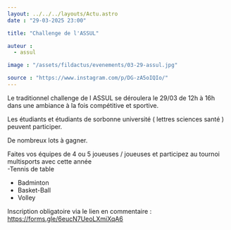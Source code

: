 ```yaml
---
layout: ../../../layouts/Actu.astro
date : "29-03-2025 23:00"

title: "Challenge de l'ASSUL"

auteur :
  - assul

image : "/assets/fildactus/evenements/03-29-assul.jpg"

source : "https://www.instagram.com/p/DG-zA5oIQIo/"
---
```


Le traditionnel challenge de l ASSUL se déroulera le 29/03 de 12h à 16h dans une ambiance à la fois compétitive et sportive.

Les étudiants et étudiants de sorbonne université ( lettres sciences santé ) peuvent participer.

De nombreux lots à gagner.

Faites vos équipes de 4 ou 5 joueuses / joueuses et participez au tournoi multisports avec cette année  
-Tennis de table  
- Badminton  
- Basket-Ball  
- Volley

Inscription obligatoire via le lien en commentaire :
https://forms.gle/6eucN7UeoLXmiXqA6
